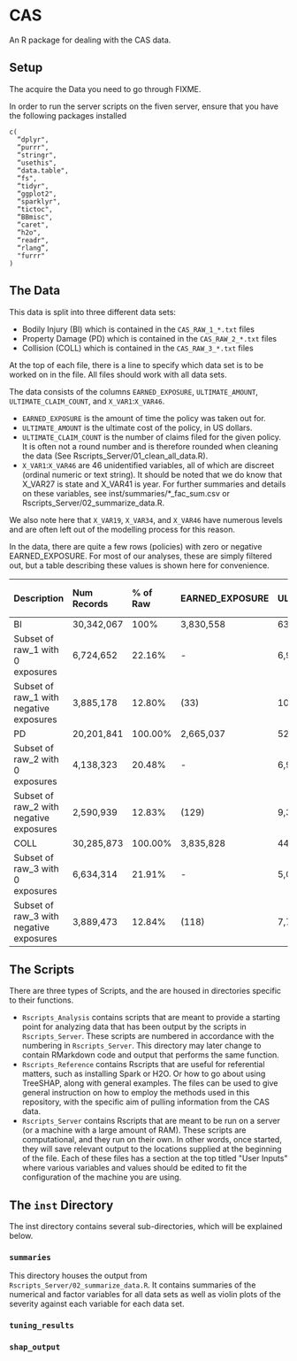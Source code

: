# CAS
An R package for dealing with the CAS data.

## Setup

The acquire the Data you need to go through FIXME.

In order to run the server scripts on the fiven server, ensure that you have the following packages installed
```{r}
c(
  “dplyr", 
  “purrr", 
  “stringr", 
  “usethis", 
  “data.table", 
  “fs", 
  “tidyr", 
  “ggplot2", 
  “sparklyr", 
  “tictoc", 
  “BBmisc", 
  “caret", 
  “h2o", 
  “readr", 
  “rlang”, 
  "furrr"
)
```

## The Data

This data is split into three different data sets:

* Bodily Injury (BI) which is contained in the `CAS_RAW_1_*.txt` files
* Property Damage (PD) which is contained in the `CAS_RAW_2_*.txt` files
* Collision (COLL) which is contained in the `CAS_RAW_3_*.txt` files

At the top of each file, there is a line to specify which data set is to be worked on in the file.
All files should work with all data sets.

The data consists of the columns `EARNED_EXPOSURE`, `ULTIMATE_AMOUNT`, `ULTIMATE_CLAIM_COUNT`, and `X_VAR1`:`X_VAR46`.

* `EARNED_EXPOSURE` is the amount of time the policy was taken out for.
* `ULTIMATE_AMOUNT` is the ultimate cost of the policy, in US dollars.
* `ULTIMATE_CLAIM_COUNT` is the number of claims filed for the given policy.  It is often not a round number and is therefore rounded when cleaning the data (See Rscripts_Server/01_clean_all_data.R).
* `X_VAR1`:`X_VAR46` are 46 unidentified variables, all of which are discreet (ordinal numeric or text string). It should be noted that we do know that X_VAR27 is state and X_VAR41 is year. For further summaries and details on these variables, see inst/summaries/*_fac_sum.csv or Rscripts_Server/02_summarize_data.R.

We also note here that `X_VAR19`, `X_VAR34`, and `X_VAR46` have numerous levels and are often left out of the modelling process for this reason.

In the data, there are quite a few rows (policies) with zero or negative EARNED_EXPOSURE.
For most of our analyses, these are simply filtered out, but a table describing these values is shown here for convenience.

|Description| Num Records| % of Raw|EARNED_EXPOSURE|ULTIMATE_AMOUNT|% of ULT AMT of raw|ULTIMATE_CLAIM_COUNT|% of ULT CNT of raw|
|:--|:--|:--|:--|:--|:--|:--|:--|
|BI|30,342,067|100%|3,830,558|634,080,483|100.00%|32,293|100.00%|
|Subset of raw_1 with 0 exposures|6,724,652|22.16%|-|6,958,737|1.10%|367|1.14%|
|Subset of raw_1 with negative exposures|3,885,178|12.80%|(33)|10,848,560|1.71%|606|1.88%|
|PD|20,201,841|100.00%|2,665,037|520,665,847|100.00%|151,842|100.00%|
|Subset of raw_2 with 0 exposures|4,138,323|20.48%|- |6,981,221|1.34%|1,898|1.25%|
|Subset of raw_2 with negative exposures|2,590,939|12.83%|(129)|9,330,567|1.79%|2,487|1.64%|
|COLL|30,285,873|100.00%|3,835,828|443,291,671|100.00%|135,419|100.00%|
|Subset of raw_3 with 0 exposures|6,634,314|21.91%|- |5,078,430|1.15%|1,621|1.20%|
|Subset of raw_3 with negative exposures|3,889,473|12.84%|(118)|7,738,811|1.75%|2,291|1.69%|


## The Scripts

There are three types of Scripts, and the are housed in directories specific to their functions.

* `Rscripts_Analysis` contains scripts that are meant to provide a starting point for analyzing data that has been output by the scripts in `Rscripts_Server`. These scripts are numbered in accordance with the numbering in `Rscripts_Server`. This directory may later change to contain RMarkdown code and output that performs the same function.
* `Rscripts_Reference` contains Rscripts that are useful for referential matters, such as installing Spark or H2O. Or how to go about using TreeSHAP, along with general examples.  The files can be used to give general instruction on how to employ the methods used in this repository, with the specific aim of pulling information from the CAS data.
* `Rscripts_Server` contains Rscripts that are meant to be run on a server (or a machine with a large amount of RAM). These scripts are computational, and they run on their own.  In other words, once started, they will save relevant output to the locations supplied at the beginning of the file.  Each of these files has a section at the top titled "User Inputs" where various variables and values should be edited to fit the configuration of the machine you are using.

## The `inst` Directory

The inst directory contains several sub-directories, which will be explained below.

### `summaries`

This directory houses the output from `Rscripts_Server/02_summarize_data.R`.  It contains summaries of the numerical and factor variables for all data sets as well as violin plots of the severity against each variable for each data set.

### `tuning_results`

### `shap_output`


